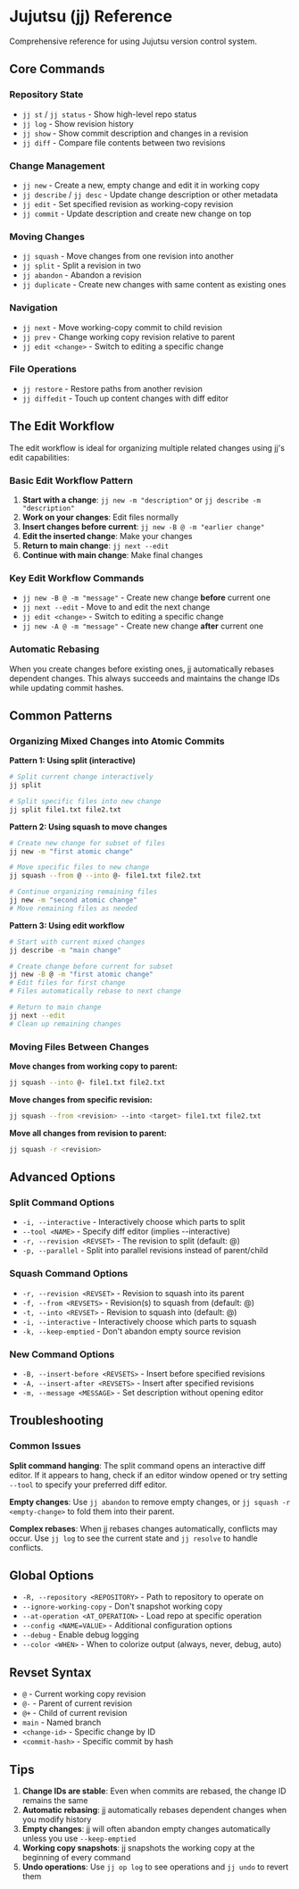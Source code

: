 # Jujutsu (jj) Reference

Comprehensive reference for using Jujutsu version control system.

## Core Commands

### Repository State
- `jj st` / `jj status` - Show high-level repo status
- `jj log` - Show revision history
- `jj show` - Show commit description and changes in a revision
- `jj diff` - Compare file contents between two revisions

### Change Management
- `jj new` - Create a new, empty change and edit it in working copy
- `jj describe` / `jj desc` - Update change description or other metadata
- `jj edit` - Set specified revision as working-copy revision
- `jj commit` - Update description and create new change on top

### Moving Changes
- `jj squash` - Move changes from one revision into another
- `jj split` - Split a revision in two
- `jj abandon` - Abandon a revision
- `jj duplicate` - Create new changes with same content as existing ones

### Navigation
- `jj next` - Move working-copy commit to child revision
- `jj prev` - Change working copy revision relative to parent
- `jj edit <change>` - Switch to editing a specific change

### File Operations
- `jj restore` - Restore paths from another revision
- `jj diffedit` - Touch up content changes with diff editor

## The Edit Workflow

The edit workflow is ideal for organizing multiple related changes using jj's edit capabilities:

### Basic Edit Workflow Pattern

1. **Start with a change**: `jj new -m "description"` or `jj describe -m "description"`
2. **Work on your changes**: Edit files normally
3. **Insert changes before current**: `jj new -B @ -m "earlier change"`
4. **Edit the inserted change**: Make your changes
5. **Return to main change**: `jj next --edit`
6. **Continue with main change**: Make final changes

### Key Edit Workflow Commands

- `jj new -B @ -m "message"` - Create new change **before** current one
- `jj next --edit` - Move to and edit the next change
- `jj edit <change>` - Switch to editing a specific change
- `jj new -A @ -m "message"` - Create new change **after** current one

### Automatic Rebasing

When you create changes before existing ones, jj automatically rebases dependent changes. This always succeeds and maintains the change IDs while updating commit hashes.

## Common Patterns

### Organizing Mixed Changes into Atomic Commits

**Pattern 1: Using split (interactive)**
```bash
# Split current change interactively
jj split

# Split specific files into new change
jj split file1.txt file2.txt
```

**Pattern 2: Using squash to move changes**
```bash
# Create new change for subset of files
jj new -m "first atomic change"

# Move specific files to new change
jj squash --from @ --into @- file1.txt file2.txt

# Continue organizing remaining files
jj new -m "second atomic change"
# Move remaining files as needed
```

**Pattern 3: Using edit workflow**
```bash
# Start with current mixed changes
jj describe -m "main change"

# Create change before current for subset
jj new -B @ -m "first atomic change"
# Edit files for first change
# Files automatically rebase to next change

# Return to main change
jj next --edit
# Clean up remaining changes
```

### Moving Files Between Changes

**Move changes from working copy to parent:**
```bash
jj squash --into @- file1.txt file2.txt
```

**Move changes from specific revision:**
```bash
jj squash --from <revision> --into <target> file1.txt file2.txt
```

**Move all changes from revision to parent:**
```bash
jj squash -r <revision>
```

## Advanced Options

### Split Command Options
- `-i, --interactive` - Interactively choose which parts to split
- `--tool <NAME>` - Specify diff editor (implies --interactive)
- `-r, --revision <REVSET>` - The revision to split (default: @)
- `-p, --parallel` - Split into parallel revisions instead of parent/child

### Squash Command Options
- `-r, --revision <REVSET>` - Revision to squash into its parent
- `-f, --from <REVSETS>` - Revision(s) to squash from (default: @)
- `-t, --into <REVSET>` - Revision to squash into (default: @)
- `-i, --interactive` - Interactively choose which parts to squash
- `-k, --keep-emptied` - Don't abandon empty source revision

### New Command Options
- `-B, --insert-before <REVSETS>` - Insert before specified revisions
- `-A, --insert-after <REVSETS>` - Insert after specified revisions
- `-m, --message <MESSAGE>` - Set description without opening editor

## Troubleshooting

### Common Issues

**Split command hanging**: The split command opens an interactive diff editor. If it appears to hang, check if an editor window opened or try setting `--tool` to specify your preferred diff editor.

**Empty changes**: Use `jj abandon` to remove empty changes, or `jj squash -r <empty-change>` to fold them into their parent.

**Complex rebases**: When jj rebases changes automatically, conflicts may occur. Use `jj log` to see the current state and `jj resolve` to handle conflicts.

## Global Options

- `-R, --repository <REPOSITORY>` - Path to repository to operate on
- `--ignore-working-copy` - Don't snapshot working copy
- `--at-operation <AT_OPERATION>` - Load repo at specific operation
- `--config <NAME=VALUE>` - Additional configuration options
- `--debug` - Enable debug logging
- `--color <WHEN>` - When to colorize output (always, never, debug, auto)

## Revset Syntax

- `@` - Current working copy revision
- `@-` - Parent of current revision
- `@+` - Child of current revision
- `main` - Named branch
- `<change-id>` - Specific change by ID
- `<commit-hash>` - Specific commit by hash

## Tips

1. **Change IDs are stable**: Even when commits are rebased, the change ID remains the same
2. **Automatic rebasing**: jj automatically rebases dependent changes when you modify history
3. **Empty changes**: jj will often abandon empty changes automatically unless you use `--keep-emptied`
4. **Working copy snapshots**: jj snapshots the working copy at the beginning of every command
5. **Undo operations**: Use `jj op log` to see operations and `jj undo` to revert them
